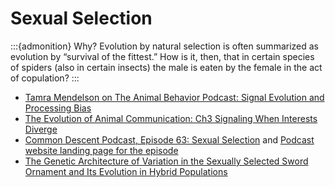 # Sexual Selection

:::{admonition} Why?
Evolution by natural selection is often summarized as evolution by “survival of the fittest.” How is it, then, that in certain species of spiders (also in certain insects) the male is eaten by the female in the act of copulation? 
:::


- [Tamra Mendelson on The Animal Behavior Podcast: Signal Evolution and Processing Bias](https://theanimalbehaviorpodcast.buzzsprout.com/1540180/10615918-s2e2-tamra-mendelson-on-signal-evolution-and-processing-bias)
- [The Evolution of Animal Communication: Ch3 Signaling When Interests Diverge](https://www.jstor.org/stable/pdf/j.ctt7s9pr.7.pdf?refreqid=excelsior%3A216a95f1f8983fe112d617ce52c0fc64&ab_segments=&origin=&acceptTC=1)
- [Common Descent Podcast, Episode 63: Sexual Selection](https://www.youtube.com/watch?v=c7EbVsXuoi0&list=PLfdiT8Klm_YPa0lNVa9ygwAjy_1Lpz9_S&index=66) and [Podcast website landing page for the episode](https://commondescentpodcast.wordpress.com/2019/06/16/episode-63-sexual-selection/)
- [The Genetic Architecture of Variation in the Sexually Selected Sword Ornament and Its Evolution in Hybrid Populations](https://doi.org/10.1016/j.cub.2020.12.049)

	